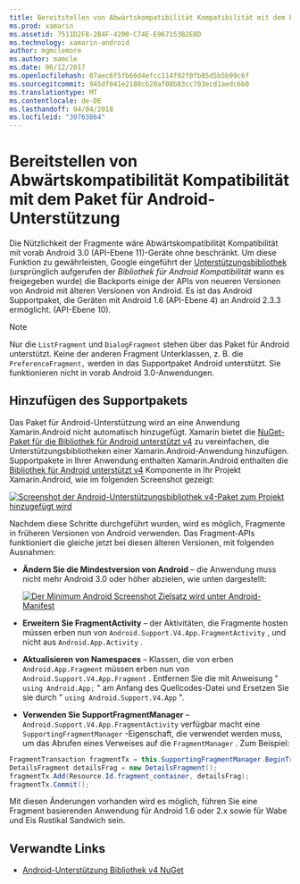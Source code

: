 ```yaml
---
title: Bereitstellen von Abwärtskompatibilität Kompatibilität mit dem Paket für Android-Unterstützung
ms.prod: xamarin
ms.assetid: 7511D2F8-2B4F-4200-C74E-E967153B2E8D
ms.technology: xamarin-android
author: mgmclemore
ms.author: mamcle
ms.date: 06/12/2017
ms.openlocfilehash: 07aec6f5fb66d4efcc114f92f0fb85d5b5b99c6f
ms.sourcegitcommit: 945df041e2180cb20af08b83cc703ecd1aedc6b0
ms.translationtype: MT
ms.contentlocale: de-DE
ms.lasthandoff: 04/04/2018
ms.locfileid: "30763864"
---
```

# <a name="providing-backwards-compatibility-with-the-android-support-package"></a>Bereitstellen von Abwärtskompatibilität Kompatibilität mit dem Paket für Android-Unterstützung

Die Nützlichkeit der Fragmente wäre Abwärtskompatibilität Kompatibilität mit vorab Android 3.0 (API-Ebene 11)-Geräte ohne beschränkt. Um diese Funktion zu gewährleisten, Google eingeführt der [Unterstützungsbibliothek](http://developer.android.com/sdk/compatibility-library.html) (ursprünglich aufgerufen der *Bibliothek für Android Kompatibilität* wann es freigegeben wurde) die Backports einige der APIs von neueren Versionen von Android mit älteren Versionen von Android. Es ist das Android Supportpaket, die Geräten mit Android 1.6 (API-Ebene 4) an Android 2.3.3 ermöglicht. (API-Ebene 10).

> [!NOTE]
> Nur die `ListFragment` und `DialogFragment` stehen über das Paket für Android unterstützt. Keine der anderen Fragment Unterklassen, z. B. die `PreferenceFragment,` werden in das Supportpaket Android unterstützt. Sie funktionieren nicht in vorab Android 3.0-Anwendungen. 


## <a name="adding-the-support-package"></a>Hinzufügen des Supportpakets

Das Paket für Android-Unterstützung wird an eine Anwendung Xamarin.Android nicht automatisch hinzugefügt. Xamarin bietet die [NuGet-Paket für die Bibliothek für Android unterstützt v4](https://www.nuget.org/packages/Xamarin.Android.Support.v4/) zu vereinfachen, die Unterstützungsbibliotheken einer Xamarin.Android-Anwendung hinzufügen. Supportpakete in Ihrer Anwendung enthalten Xamarin.Android enthalten die [Bibliothek für Android unterstützt v4](https://www.nuget.org/packages/Xamarin.Android.Support.v4/) Komponente in Ihr Projekt Xamarin.Android, wie im folgenden Screenshot gezeigt: 

[![Screenshot der Android-Unterstützungsbibliothek v4-Paket zum Projekt hinzugefügt wird](providing-backwards-compatibility-images/02-sml.png)](providing-backwards-compatibility-images/02.png#lightbox)

Nachdem diese Schritte durchgeführt wurden, wird es möglich, Fragmente in früheren Versionen von Android verwenden. Das Fragment-APIs funktioniert die gleiche jetzt bei diesen älteren Versionen, mit folgenden Ausnahmen: 

-   **Ändern Sie die Mindestversion von Android** &ndash; die Anwendung muss nicht mehr Android 3.0 oder höher abzielen, wie unten dargestellt: 

    [![Der Minimum Android Screenshot Zielsatz wird unter Android-Manifest](providing-backwards-compatibility-images/03-sml.png)](providing-backwards-compatibility-images/03.png#lightbox)

-   **Erweitern Sie FragmentActivity** &ndash; der Aktivitäten, die Fragmente hosten müssen erben nun von `Android.Support.V4.App.FragmentActivity` , und nicht aus `Android.App.Activity` . 

-   **Aktualisieren von Namespaces** &ndash; Klassen, die von erben `Android.App.Fragment` müssen erben nun von `Android.Support.V4.App.Fragment` . Entfernen Sie die mit Anweisung " `using Android.App;` " am Anfang des Quellcodes-Datei und Ersetzen Sie sie durch " `using Android.Support.V4.App` ". 

-   **Verwenden Sie SupportFragmentManager** &ndash; `Android.Support.V4.App.FragmentActivity` verfügbar macht eine `SupportingFragmentManager` -Eigenschaft, die verwendet werden muss, um das Abrufen eines Verweises auf die `FragmentManager` . Zum Beispiel: 

```csharp
FragmentTransaction fragmentTx = this.SupportingFragmentManager.BeginTransaction();
DetailsFragment detailsFrag = new DetailsFragment();
fragmentTx.Add(Resource.Id.fragment_container, detailsFrag);
fragmentTx.Commit();
```

Mit diesen Änderungen vorhanden wird es möglich, führen Sie eine Fragment basierenden Anwendung für Android 1.6 oder 2.x sowie für Wabe und Eis Rustikal Sandwich sein. 


## <a name="related-links"></a>Verwandte Links

- [Android-Unterstützung Bibliothek v4 NuGet](https://www.nuget.org/packages/Xamarin.Android.Support.v4/)
